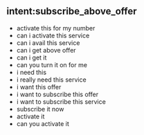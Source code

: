 ## intent:subscribe_above_offer

- activate this for my number
- can i activate this service
- can i avail this service
- can i get above offer
- can i get it
- can you turn it on for me
- i need this
- i really need this service
- i want this offer
- i want to subscribe this offer
- i want to subscribe this service
- subscribe it now
- activate it
- can you activate it